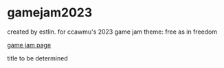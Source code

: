 # gamejam2023
created by estlin. for ccawmu's 2023 game jam
theme: free as in freedom

[game jam page](https://itch.io/jam/)

title to be determined
